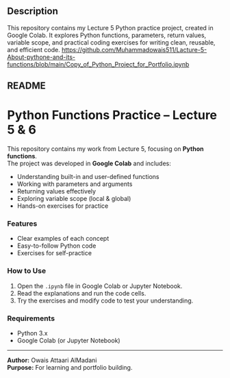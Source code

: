 ## Description
This repository contains my Lecture 5 Python practice project, created in Google Colab. It explores Python functions, parameters, return values, variable scope, and practical coding exercises for writing clean, reusable, and efficient code.
https://github.com/Muhammadowais511/Lacture-5-About-pythone-and-its-functions/blob/main/Copy_of_Python_Project_for_Portfolio.ipynb
## README

# Python Functions Practice – Lecture 5 & 6

This repository contains my work from Lecture 5, focusing on **Python functions**.  
The project was developed in **Google Colab** and includes:

- Understanding built-in and user-defined functions  
- Working with parameters and arguments  
- Returning values effectively  
- Exploring variable scope (local & global)  
- Hands-on exercises for practice  

### Features
- Clear examples of each concept  
- Easy-to-follow Python code  
- Exercises for self-practice  

### How to Use
1. Open the `.ipynb` file in Google Colab or Jupyter Notebook.  
2. Read the explanations and run the code cells.  
3. Try the exercises and modify code to test your understanding.  

### Requirements
- Python 3.x  
- Google Colab (or Jupyter Notebook)

---

**Author:** Owais Attaari AlMadani  
**Purpose:** For learning and portfolio building.
